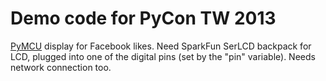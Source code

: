 Demo code for PyCon TW 2013
===========================

[PyMCU][pymcu] display for Facebook likes. Need SparkFun SerLCD backpack
for LCD, plugged into one of the digital pins (set by the "pin" 
variable). Needs network connection too.

[pymcu]: http://pymcu.com "PyMCU home page"
